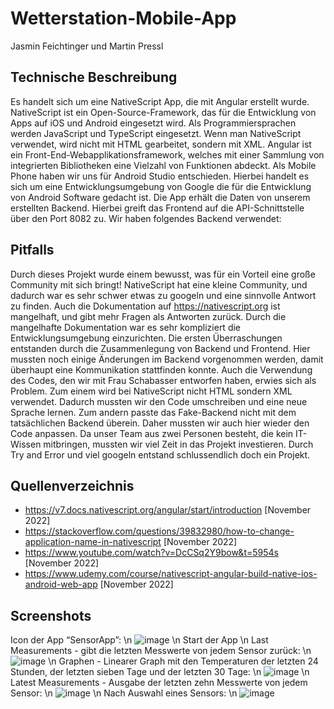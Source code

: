 # Wetterstation-Mobile-App
Jasmin Feichtinger und Martin Pressl
## Technische Beschreibung
Es handelt sich um eine NativeScript App, die mit Angular erstellt wurde. NativeScript ist ein Open-Source-Framework, das für die Entwicklung von Apps auf iOS und Android eingesetzt wird. Als Programmiersprachen werden JavaScript und TypeScript eingesetzt. Wenn man NativeScript verwendet, wird nicht mit HTML gearbeitet, sondern mit XML. Angular ist ein Front-End-Webapplikationsframework, welches mit einer Sammlung von integrierten Bibliotheken eine Vielzahl von Funktionen abdeckt.
Als Mobile Phone haben wir uns für Android Studio entschieden. Hierbei handelt es sich um eine Entwicklungsumgebung von Google die für die Entwicklung von Android Software gedacht ist.
Die App erhält die Daten von unserem erstellten Backend. Hierbei greift das Frontend auf die API-Schnittstelle über den Port 8082 zu. Wir haben folgendes Backend verwendet:

## Pitfalls
Durch dieses Projekt wurde einem bewusst, was für ein Vorteil eine große Community mit sich bringt! NativeScript hat eine kleine Community, und dadurch war es sehr schwer etwas zu googeln und eine sinnvolle Antwort zu finden. Auch die Dokumentation auf https://nativescript.org ist mangelhaft, und gibt mehr Fragen als Antworten zurück. Durch die mangelhafte Dokumentation war es sehr kompliziert die Entwicklungsumgebung einzurichten.
Die ersten Überraschungen entstanden durch die Zusammenlegung von Backend und Frontend. Hier mussten noch einige Änderungen im Backend vorgenommen werden, damit überhaupt eine Kommunikation stattfinden konnte. Auch die Verwendung des Codes, den wir mit Frau Schabasser entworfen haben, erwies sich als Problem. Zum einem wird bei NativeScript nicht HTML sondern XML verwendet. Dadurch mussten wir den Code umschreiben und eine neue Sprache lernen. Zum andern passte das Fake-Backend nicht mit dem tatsächlichen Backend überein. Daher mussten wir auch hier wieder den Code anpassen.
Da unser Team aus zwei Personen besteht, die kein IT-Wissen mitbringen, mussten wir viel Zeit in das Projekt investieren. Durch Try and Error und viel googeln entstand schlussendlich doch ein Projekt.

## Quellenverzeichnis
 - https://v7.docs.nativescript.org/angular/start/introduction [November 2022]
 - https://stackoverflow.com/questions/39832980/how-to-change-application-name-in-nativescript [November 2022]
 - https://www.youtube.com/watch?v=DcCSq2Y9bow&t=5954s [November 2022]
 - https://www.udemy.com/course/nativescript-angular-build-native-ios-android-web-app [November 2022]

## Screenshots
Icon der App “SensorApp”: \n
![image](Screenshots/Open%20App.png) \n
Start der App \n
Last Measurements - gibt die letzten Messwerte von jedem Sensor zurück: \n
![image](Screenshots/Startseite.png) \n
Graphen - Linearer Graph mit den Temperaturen der letzten 24 Stunden, der letzten sieben Tage und der letzten 30 Tage: \n
![image](Screenshots/Liniendiagramm.png) \n
Latest Measurements - Ausgabe der letzten zehn Messwerte von jedem Sensor: \n
![image](Screenshots/AndereRäume.png) \n
Nach Auswahl eines Sensors: \n
![image](Screenshots/Ausgabe%20Temperatur.png) 
